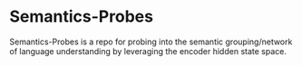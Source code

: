 # Semantics-Probes
Semantics-Probes is a repo for probing into the semantic grouping/network of language understanding by leveraging the encoder hidden state space.
